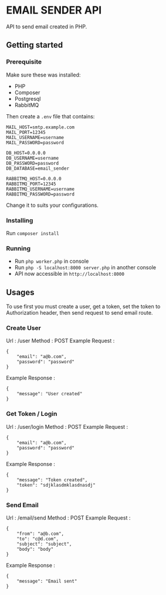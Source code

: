 # EMAIL SENDER API

API to send email created in PHP.

## Getting started

### Prerequisite

Make sure these was installed:
* PHP
* Composer
* Postgresql
* RabbitMQ

Then create a `.env` file that contains:
```
MAIL_HOST=smtp.example.com
MAIL_PORT=12345
MAIL_USERNAME=username
MAIL_PASSWORD=password

DB_HOST=0.0.0.0
DB_USERNAME=username
DB_PASSWORD=password
DB_DATABASE=email_sender

RABBITMQ_HOST=0.0.0.0
RABBITMQ_PORT=12345
RABBITMQ_USERNAME=username
RABBITMQ_PASSWORD=password
```
Change it to suits your configurations.

### Installing

Run `composer install`

### Running

* Run `php worker.php` in console
* Run `php -S localhost:8000 server.php` in another console
* API now accessible in `http://localhost:8000`

## Usages

To use first you must create a user, get a token, set the token to Authorization header, then send request to send email route.

### Create User

Url : /user
Method : POST
Example Request :
```
{
	"email": "a@b.com",
	"password": "password"
}
```
Example Response :
```
{
    "message": "User created"
}
```

### Get Token / Login

Url : /user/login
Method : POST
Example Request :
```
{
	"email": "a@b.com",
	"password": "password"
}
```
Example Response :
```
{
    "message": "Token created",
    "token": "sdjklasdmklasdnasdj"
}
```

### Send Email

Url : /email/send
Method : POST
Example Request :
```
{
	"from": "a@b.com",
	"to": "c@d.com",
	"subject": "subject",
	"body": "body"
}
```
Example Response :
```
{
    "message": "Email sent"
}
```